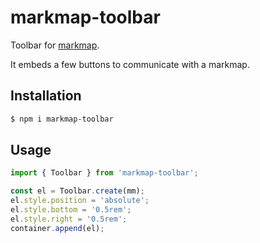 # markmap-toolbar

Toolbar for [markmap](https://markmap.js.org/).

It embeds a few buttons to communicate with a markmap.

## Installation

```sh
$ npm i markmap-toolbar
```

## Usage

```js
import { Toolbar } from 'markmap-toolbar';

const el = Toolbar.create(mm);
el.style.position = 'absolute';
el.style.bottom = '0.5rem';
el.style.right = '0.5rem';
container.append(el);
```
